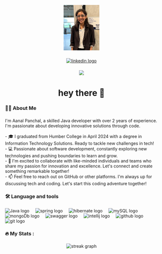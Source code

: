 <div align="center">
  <img height="150" src="images/profile.jpeg"  />
</div>

###

<div align="center">
  <a href="https://www.linkedin.com/in/aanal-panchal"><img src="https://img.shields.io/static/v1?message=LinkedIn&logo=linkedin&label=&color=0077B5&logoColor=white&labelColor=&style=for-the-badge" height="25" alt="linkedin logo"  /></a>
</div>

###

<div align="center">
  <img src="https://visitor-badge.laobi.icu/badge?page_id=aanalpanchal.aanalpanchal"  />
</div>

###

<h1 align="center">hey there 👋</h1>

###

<h3 align="left">👩‍💻  About Me</h3>

###

<p align="left">I'm Aanal Panchal, a skilled Java developer with over 2 years of experience. I'm passionate about developing innovative solutions through code.
<br><br>- 🎓 I graduated from Humber College in April 2024 with a degree in Information Technology Solutions. Ready to tackle new challenges in tech!<br>- 💻 Passionate about software development, constantly exploring new technologies and pushing boundaries to learn and grow.<br>- 🚀 I'm excited to collaborate with like-minded individuals and teams who share my passion for innovation and excellence. Let's connect and create something remarkable together! <br>- 📫 Feel free to reach out on GitHub or other platforms. I'm always up for discussing tech and coding. Let's start this coding adventure together!</p>

###

<h3 align="left">🛠 Language and tools</h3>

###

<div align="left">
  <img src="https://cdn.jsdelivr.net/gh/devicons/devicon/icons/java/java-plain.svg" height="40" alt="Java logo"  />
  <img width="12" />
  <img src="https://cdn.jsdelivr.net/gh/devicons/devicon/icons/spring/spring-original.svg" height="40" alt="spring logo"  />
  <img width="12" />
  <img src="https://cdn.jsdelivr.net/npm/devicon@2.16.0/icons/hibernate/hibernate-plain-wordmark.svg" height="40" alt="hibernate logo"  />
  <img width="12" />
  <img src="https://cdn.jsdelivr.net/gh/devicons/devicon/icons/mysql/mysql-original-wordmark.svg" height="40" alt="mySQL logo"  />
  <img width="12" />
  <img src="https://cdn.jsdelivr.net/gh/devicons/devicon/icons/mongodb/mongodb-original-wordmark.svg" height="40" alt="mongoDb logo"  />
  <img width="12" />
  <img src="https://cdn.jsdelivr.net/gh/devicons/devicon/icons/swagger/swagger-original-wordmark.svg" height="40" alt="swagger logo"  />
  <img width="12" />
  <img src="https://cdn.jsdelivr.net/gh/devicons/devicon/icons/intellij/intellij-original.svg" height="40" alt="intellij logo"  />
  <img width="12" />
  <img src="https://cdn.jsdelivr.net/gh/devicons/devicon/icons/github/github-original.svg" height="40" alt="github logo"  />
  <img width="12" />
  <img src="https://cdn.jsdelivr.net/gh/devicons/devicon/icons/git/git-original.svg" height="40" alt="git logo"  />
</div>

###

<h3 align="left">🔥   My Stats :</h3>

###

<div align="center">
  <img src="https://streak-stats.demolab.com/?user=aanalpanchal&locale=en&mode=daily&theme=dark&hide_border=false&border_radius=5&order=3" height="220" alt="streak graph"  />
</div>

###